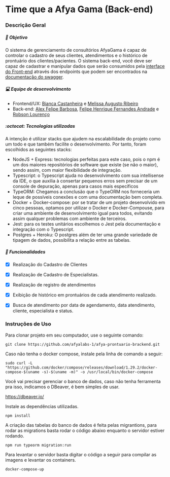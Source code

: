 # Time que a Afya Gama (Back-end) 


### Descrição Geral

##### :dart: Objetivo

O sistema de gerenciamento de consultórios AfyaGama é capaz de controlar o cadastro de seus clientes, atendimentos e o histórico de prontuário dos clientes/pacientes.
O sistema back-end, você deve ser capaz de cadastrar e manipular dados que serão consumidos pela  [interface do Front-end](https://o-time-que-a-afya-gama.vercel.app/login) através dos endpoints que podem ser encontrados na [documentação do swagger](https://afya-challenge.herokuapp.com/api-docs/). 

##### :computer: Equipe de desenvolvimento
- Frontend/UX: [Bianca Castanheira](https://github.com/BiancaCastanheira) e [Melissa Augusto Ribeiro](https://github.com/melissarib)
- Back-end: [Alex Felipe Barbosa](https://github.com/AlexFelipeBarbosa), [Felipe Henrique Fernandes Andrade](https://github.com/fellipehfa) e [Robson Lourenço](https://github.com/robinhosl2008)

##### :octocat: Tecnologias utilizadas
A intenção é utilizar stacks que ajudem na escalabilidade do projeto como um todo e que também facilite o desenvolvimento. Por tanto, foram escolhidos as seguintes stacks:
- NodeJS + Express: tecnologias perfeitas para este caso, pois o npm é um dos maiores repositórios de software que existe (se não o maior), sendo assim, com maior flexibilidade de integração.
- Typescript: o Typescript ajuda no desenvolvimento com sua intellisense da IDE, o que auxilia à consertar pequenos erros sem precisar de um console de depuração, apenas para casos mais específicos
- TypeORM:  Chegamos a conclusão que o TypeORM nos forneceria um leque de possíveis conexões e com uma documentação bem completa.
- Docker + Docker-compose: por se tratar de um projeto desenvolvido em cinco pessoas, optamos por utilizar o Docker e Docker-Compouse, para criar uma ambiente de desenvolvimento igual para todos, evitando assim qualquer problemas com ambiente de terceiros.
- Jest: para os testes unitários escolhemos o Jest pela documentação e integração com o Typescript.
- Postgres + Heroku: O postgres além de ter uma grande variedade de tipagem de dados, possibilita a relação entre as tabelas.

##### :memo: Funcionalidades 
- [x] Realização do Cadastro de Clientes 
- [x] Realização de Cadastro de Especialistas.
- [x] Realização de registro de atendimentos 
- [x] Exibição de histórico em prontuários de cada atendimento realizado.
- [x] Busca de atendimento por data de agendamento, data atendimento, cliente, especialista e status.


### Instruções de Uso

Para clonar projeto em seu computador, use o seguinte comando:

    git clone https://github.com/afyalabs-1/afya-prontuario-brackend.git
        


Caso não tenha o docker compose, instale pela linha de comando a seguir:

    sudo curl -L "https://github.com/docker/compose/releases/download/1.29.2/docker-compose-$(uname -s)-$(uname -m)" -o /usr/local/bin/docker-compose


Você vai precisar gerenciar o banco de dados, caso não tenha ferramenta pra isso, indicamos o DBeaver, é bem simples de usar.

https://dbeaver.io/
    

Instale as dependências utilizadas.

    npm install
        
A criação das tabelas do banco de dados é feita pelas migrantions, para rodar as migrations basta rodar o código abaixo enquanto o servidor estiver rodando.

    npm run typeorm migration:run


Para levantar o servidor basta digitar o código a seguir para compilar as imagens e levantar os containers.

    docker-compose-up  

